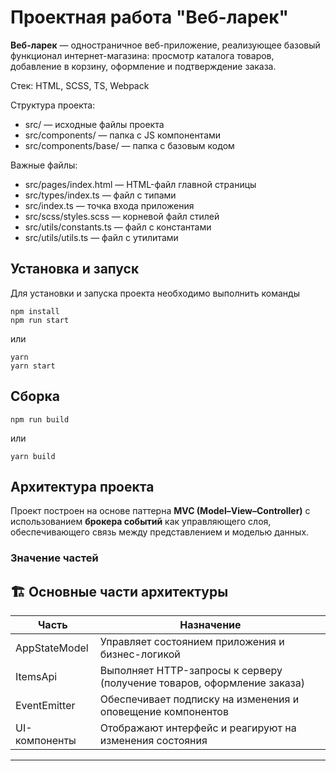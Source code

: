 # Проектная работа "Веб-ларек"
**Веб-ларек** — одностраничное веб-приложение, реализующее базовый функционал интернет-магазина: просмотр каталога товаров, добавление в корзину, оформление и подтверждение заказа.

Стек: HTML, SCSS, TS, Webpack

Структура проекта:
- src/ — исходные файлы проекта
- src/components/ — папка с JS компонентами
- src/components/base/ — папка с базовым кодом

Важные файлы:
- src/pages/index.html — HTML-файл главной страницы
- src/types/index.ts — файл с типами
- src/index.ts — точка входа приложения
- src/scss/styles.scss — корневой файл стилей
- src/utils/constants.ts — файл с константами
- src/utils/utils.ts — файл с утилитами

## Установка и запуск
Для установки и запуска проекта необходимо выполнить команды

```
npm install
npm run start
```

или

```
yarn
yarn start
```
## Сборка

```
npm run build
```

или

```
yarn build
```

## Архитектура проекта
Проект построен на основе паттерна **MVC (Model–View–Controller)** с использованием **брокера событий** как управляющего слоя, обеспечивающего связь между представлением и моделью данных.

### Значение частей

## 🏗 Основные части архитектуры

| Часть           | Назначение                                                              |
|-----------------|-------------------------------------------------------------------------|
| AppStateModel | Управляет состоянием приложения и бизнес-логикой                        |
| ItemsApi      | Выполняет HTTP-запросы к серверу (получение товаров, оформление заказа) |
| EventEmitter  | Обеспечивает подписку на изменения и оповещение компонентов             |
| UI-компоненты   | Отображают интерфейс и реагируют на изменения состояния                 |



---







